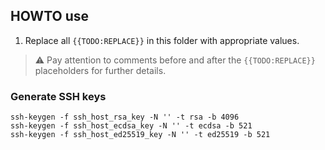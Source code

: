 
## HOWTO use

1) Replace all `{{TODO:REPLACE}}` in this folder with appropriate values.

> :warning: Pay attention to comments before and after the `{{TODO:REPLACE}}` placeholders for further details.

### Generate SSH keys

```
ssh-keygen -f ssh_host_rsa_key -N '' -t rsa -b 4096
ssh-keygen -f ssh_host_ecdsa_key -N '' -t ecdsa -b 521
ssh-keygen -f ssh_host_ed25519_key -N '' -t ed25519 -b 521
```

